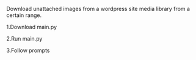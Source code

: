 Download unattached images from a wordpress site media library from a certain range.

1.Download main.py

2.Run main.py

3.Follow prompts
